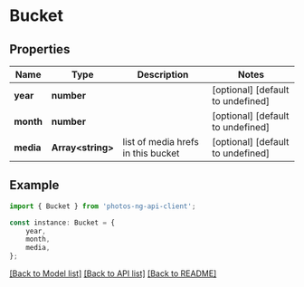 # Bucket


## Properties

Name | Type | Description | Notes
------------ | ------------- | ------------- | -------------
**year** | **number** |  | [optional] [default to undefined]
**month** | **number** |  | [optional] [default to undefined]
**media** | **Array&lt;string&gt;** | list of media hrefs in this bucket | [optional] [default to undefined]

## Example

```typescript
import { Bucket } from 'photos-ng-api-client';

const instance: Bucket = {
    year,
    month,
    media,
};
```

[[Back to Model list]](../README.md#documentation-for-models) [[Back to API list]](../README.md#documentation-for-api-endpoints) [[Back to README]](../README.md)
